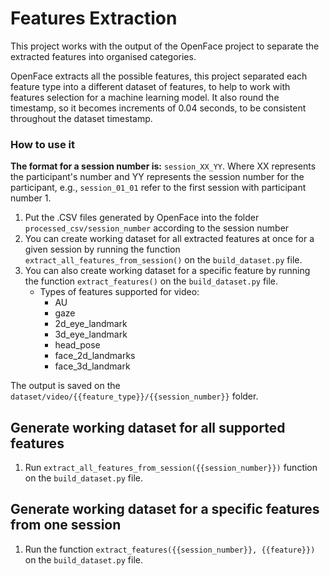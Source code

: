 # Features Extraction

This project works with the output of the OpenFace project to separate the extracted features into organised categories.

OpenFace extracts all the possible features, this project separated each feature type into a different dataset of
features, to help to work with features selection for a machine learning model.
It also round the timestamp, so it
becomes increments of 0.04 seconds, to be consistent throughout the dataset timestamp.

### How to use it

**The format for a session number is:** ```session_XX_YY```. Where XX represents the participant's number and YY
represents the session number for the participant, e.g., ```session_01_01``` refer to the first session with participant
number 1.

1. Put the .CSV files generated by OpenFace into the folder ```processed_csv/session_number``` according to the session
   number
2. You can create working dataset for all extracted features at once for a given session by running the
   function ```extract_all_features_from_session()``` on the ```build_dataset.py``` file.
3. You can also create working dataset for a specific feature by running the function ```extract_features()``` on
   the ```build_dataset.py``` file.
    * Types of features supported for video:
        * AU
        * gaze
        * 2d_eye_landmark
        * 3d_eye_landmark
        * head_pose
        * face_2d_landmarks
        * face_3d_landmark

The output is saved on the ```dataset/video/{{feature_type}}/{{session_number}}``` folder.

## Generate working dataset for all supported features

1. Run ```extract_all_features_from_session({{session_number}})``` function on the ```build_dataset.py``` file.

## Generate working dataset for a specific features from one session

1. Run the function ```extract_features({{session_number}}, {{feature}})``` on the ```build_dataset.py``` file.